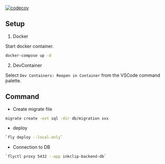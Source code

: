 [![codecov](https://codecov.io/gh/kawa1214/inkclip-backend/branch/main/graph/badge.svg?token=92PTEFPCPI)](https://codecov.io/gh/kawa1214/inkclip-backend)

## Setup

1. Docker

Start docker container.

```sh
docker-compose up -d
```

2. DevContainer

Select `Dev Containers: Reopen in Container` from the VSCode command palette.

## Command

- Create migrate file

```sh
migrate create -ext sql -dir db/migration xxx
```

- deploy

```sh
`fly deploy --local-only`
```

- Connection to DB

```sh
`flyctl proxy 5432 --app inkclip-backend-db`
```
